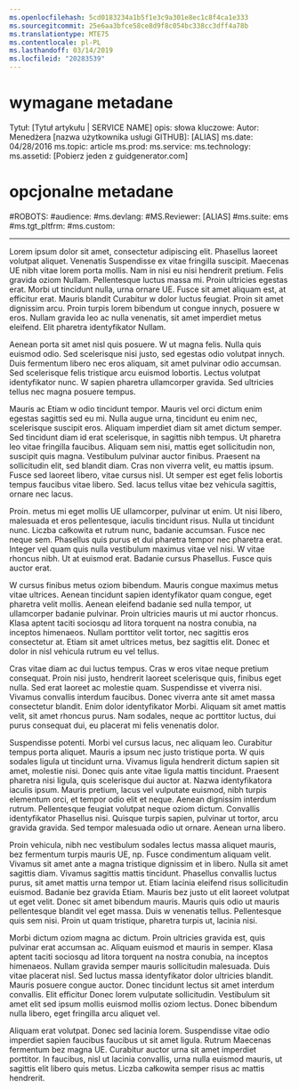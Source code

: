 ```yaml
---
ms.openlocfilehash: 5cd0183234a1b5f1e3c9a301e8ec1c8f4ca1e333
ms.sourcegitcommit: 25e6aa3bfce58ce8d9f8c054bc338cc3dff4a78b
ms.translationtype: MTE75
ms.contentlocale: pl-PL
ms.lasthandoff: 03/14/2019
ms.locfileid: "20283539"
---
```

# <a name="required-metadata"></a>wymagane metadane

Tytuł: [Tytuł artykułu | SERVICE NAME] opis: słowa kluczowe: Autor: Menedżera [nazwa użytkownika usługi GITHUB]: [ALIAS] ms.date: 04/28/2016 ms.topic: article ms.prod: ms.service: ms.technology: ms.assetid: [Pobierz jeden z guidgenerator.com]

# <a name="optional-metadata"></a>opcjonalne metadane

#<a name="robots"></a>ROBOTS:
#<a name="audience"></a>audience:
#<a name="msdevlang"></a>ms.devlang:
#<a name="msreviewer-alias"></a>MS.Reviewer: [ALIAS]
#<a name="mssuite-ems"></a>ms.suite: ems
#<a name="mstgtpltfrm"></a>ms.tgt_pltfrm:
#<a name="mscustom"></a>ms.custom:

---
Lorem ipsum dolor sit amet, consectetur adipiscing elit. Phasellus laoreet volutpat aliquet. Venenatis Suspendisse ex vitae fringilla suscipit. Maecenas UE nibh vitae lorem porta mollis. Nam in nisi eu nisi hendrerit pretium. Felis gravida oziom Nullam. Pellentesque luctus massa mi. Proin ultricies egestas erat. Morbi ut tincidunt nulla, urna ornare UE. Fusce sit amet aliquam est, at efficitur erat. Mauris blandit Curabitur w dolor luctus feugiat. Proin sit amet dignissim arcu. Proin turpis lorem bibendum ut congue innych, posuere w eros. Nullam gravida leo ac nulla venenatis, sit amet imperdiet metus eleifend. Elit pharetra identyfikator Nullam.

Aenean porta sit amet nisl quis posuere. W ut magna felis. Nulla quis euismod odio. Sed scelerisque nisi justo, sed egestas odio volutpat innych. Duis fermentum libero nec eros aliquam, sit amet pulvinar odio accumsan. Sed scelerisque felis tristique arcu euismod lobortis. Lectus volutpat identyfikator nunc. W sapien pharetra ullamcorper gravida. Sed ultricies tellus nec magna posuere tempus.

Mauris ac Etiam w odio tincidunt tempor. Mauris vel orci dictum enim egestas sagittis sed eu mi. Nulla augue urna, tincidunt eu enim nec, scelerisque suscipit eros. Aliquam imperdiet diam sit amet dictum semper. Sed tincidunt diam id erat scelerisque, in sagittis nibh tempus. Ut pharetra leo vitae fringilla faucibus. Aliquam sem nisi, mattis eget sollicitudin non, suscipit quis magna. Vestibulum pulvinar auctor finibus. Praesent na sollicitudin elit, sed blandit diam. Cras non viverra velit, eu mattis ipsum. Fusce sed laoreet libero, vitae cursus nisl. Ut semper est eget felis lobortis tempus faucibus vitae libero. Sed. lacus tellus vitae bez vehicula sagittis, ornare nec lacus.

Proin. metus mi eget mollis UE ullamcorper, pulvinar ut enim. Ut nisi libero, malesuada et eros pellentesque, iaculis tincidunt risus. Nulla ut tincidunt nunc. Liczba całkowita et rutrum nunc, badanie accumsan. Fusce nec neque sem. Phasellus quis purus et dui pharetra tempor nec pharetra erat. Integer vel quam quis nulla vestibulum maximus vitae vel nisi. W vitae rhoncus nibh. Ut at euismod erat. Badanie cursus Phasellus. Fusce quis auctor erat.

W cursus finibus metus oziom bibendum. Mauris congue maximus metus vitae ultrices. Aenean tincidunt sapien identyfikator quam congue, eget pharetra velit mollis. Aenean eleifend badanie sed nulla tempor, ut ullamcorper badanie pulvinar. Proin ultricies mauris ut mi auctor rhoncus. Klasa aptent taciti sociosqu ad litora torquent na nostra conubia, na inceptos himenaeos. Nullam porttitor velit tortor, nec sagittis eros consectetur at. Etiam sit amet ultrices metus, bez sagittis elit. Donec et dolor in nisl vehicula rutrum eu vel tellus.

Cras vitae diam ac dui luctus tempus. Cras w eros vitae neque pretium consequat. Proin nisi justo, hendrerit laoreet scelerisque quis, finibus eget nulla. Sed erat laoreet ac molestie quam. Suspendisse et viverra nisi. Vivamus convallis interdum faucibus. Donec viverra ante sit amet massa consectetur blandit. Enim dolor identyfikator Morbi. Aliquam sit amet mattis velit, sit amet rhoncus purus. Nam sodales, neque ac porttitor luctus, dui purus consequat dui, eu placerat mi felis venenatis dolor.

Suspendisse potenti. Morbi vel cursus lacus, nec aliquam leo. Curabitur tempus porta aliquet. Mauris a ipsum nec justo tristique porta. W quis sodales ligula ut tincidunt urna. Vivamus ligula hendrerit dictum sapien sit amet, molestie nisi. Donec quis ante vitae ligula mattis tincidunt. Praesent pharetra nisi ligula, quis scelerisque dui auctor at. Nazwa identyfikatora iaculis ipsum. Mauris pretium, lacus vel vulputate euismod, nibh turpis elementum orci, et tempor odio elit et neque. Aenean dignissim interdum rutrum. Pellentesque feugiat volutpat neque oziom dictum. Convallis identyfikator Phasellus nisi. Quisque turpis sapien, pulvinar ut tortor, arcu gravida gravida. Sed tempor malesuada odio ut ornare. Aenean urna libero.

Proin vehicula, nibh nec vestibulum sodales lectus massa aliquet mauris, bez fermentum turpis mauris UE, np. Fusce condimentum aliquam velit. Vivamus sit amet ante a magna tristique dignissim et in libero. Nulla sit amet sagittis diam. Vivamus sagittis mattis tincidunt. Phasellus convallis luctus purus, sit amet mattis urna tempor ut. Etiam lacinia eleifend risus sollicitudin euismod. Badanie bez gravida Etiam. Mauris bez justo ut elit laoreet volutpat ut eget velit. Donec sit amet bibendum mauris. Mauris quis odio ut mauris pellentesque blandit vel eget massa. Duis w venenatis tellus. Pellentesque quis sem nisi. Proin ut quam tristique, pharetra turpis ut, lacinia nisi.

Morbi dictum oziom magna ac dictum. Proin ultricies gravida est, quis pulvinar erat accumsan ac. Aliquam euismod et mauris in semper. Klasa aptent taciti sociosqu ad litora torquent na nostra conubia, na inceptos himenaeos. Nullam gravida semper mauris sollicitudin malesuada. Duis vitae placerat nisl. Sed luctus massa identyfikator dolor ultricies blandit. Mauris posuere congue auctor. Donec tincidunt lectus sit amet interdum convallis. Elit efficitur Donec lorem vulputate sollicitudin. Vestibulum sit amet elit sed ipsum mollis euismod mollis oziom lectus. Donec bibendum nulla libero, eget fringilla arcu aliquet vel.

Aliquam erat volutpat. Donec sed lacinia lorem. Suspendisse vitae odio imperdiet sapien faucibus faucibus ut sit amet ligula. Rutrum Maecenas fermentum bez magna UE. Curabitur auctor urna sit amet imperdiet porttitor. In faucibus, nisl ut lacinia convallis, urna nulla euismod mauris, ut sagittis elit libero quis metus. Liczba całkowita semper risus ac mattis hendrerit.

